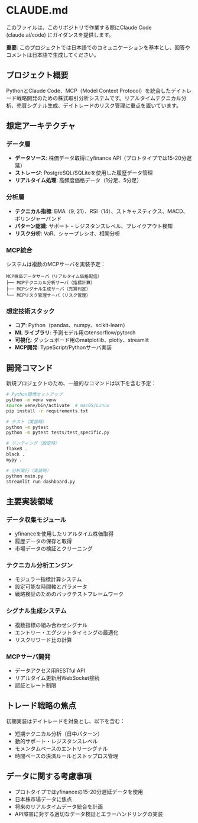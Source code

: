 # CLAUDE.md

このファイルは、このリポジトリで作業する際にClaude Code (claude.ai/code) にガイダンスを提供します。

**重要**: このプロジェクトでは日本語でのコミュニケーションを基本とし、回答やコメントは日本語で生成してください。

## プロジェクト概要

PythonとClaude Code、MCP（Model Context Protocol）を統合したデイトレード戦略開発のための株式取引分析システムです。リアルタイムテクニカル分析、売買シグナル生成、デイトレードのリスク管理に重点を置いています。

## 想定アーキテクチャ

### データ層
- **データソース**: 株価データ取得にyfinance API（プロトタイプでは15-20分遅延）
- **ストレージ**: PostgreSQL/SQLiteを使用した履歴データ管理
- **リアルタイム処理**: 高頻度価格データ（1分足、5分足）

### 分析層
- **テクニカル指標**: EMA（9, 21）、RSI（14）、ストキャスティクス、MACD、ボリンジャーバンド
- **パターン認識**: サポート・レジスタンスレベル、ブレイクアウト検知
- **リスク分析**: VaR、シャープレシオ、相関分析

### MCP統合
システムは複数のMCPサーバを実装予定：
```
MCP株価データサーバ（リアルタイム価格配信）
├── MCPテクニカル分析サーバ（指標計算）
├── MCPシグナル生成サーバ（売買判定）
└── MCPリスク管理サーバ（リスク管理）
```

### 想定技術スタック
- **コア**: Python（pandas、numpy、scikit-learn）
- **ML ライブラリ**: 予測モデル用のtensorflow/pytorch
- **可視化**: ダッシュボード用のmatplotlib、plotly、streamlit
- **MCP開発**: TypeScript/Pythonサーバ実装

## 開発コマンド

新規プロジェクトのため、一般的なコマンドは以下を含む予定：

```bash
# Python環境セットアップ
python -m venv venv
source venv/bin/activate  # macOS/Linux
pip install -r requirements.txt

# テスト（実装時）
python -m pytest
python -m pytest tests/test_specific.py

# リンティング（設定時）
flake8 .
black .
mypy .

# 分析実行（実装時）
python main.py
streamlit run dashboard.py
```

## 主要実装領域

### データ収集モジュール
- yfinanceを使用したリアルタイム株価取得
- 履歴データの保存と取得
- 市場データの検証とクリーニング

### テクニカル分析エンジン
- モジュラー指標計算システム
- 設定可能な時間軸とパラメータ
- 戦略検証のためのバックテストフレームワーク

### シグナル生成システム
- 複数指標の組み合わせシグナル
- エントリー・エグジットタイミングの最適化
- リスクリワード比の計算

### MCPサーバ開発
- データアクセス用RESTful API
- リアルタイム更新用WebSocket接続
- 認証とレート制限

## トレード戦略の焦点

初期実装はデイトレードを対象とし、以下を含む：
- 短期テクニカル分析（日中パターン）
- 動的サポート・レジスタンスレベル
- モメンタムベースのエントリーシグナル
- 時間ベースの決済ルールとストップロス管理

## データに関する考慮事項

- プロトタイプではyfinanceの15-20分遅延データを使用
- 日本株市場データに焦点
- 将来のリアルタイムデータ統合を計画
- API障害に対する適切なデータ検証とエラーハンドリングの実装